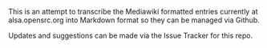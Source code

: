 This is an attempt to transcribe the Mediawiki formatted entries currently at
alsa.opensrc.org into Markdown format so they can be managed via Github.

Updates and suggestions can be made via the Issue Tracker for this repo.
